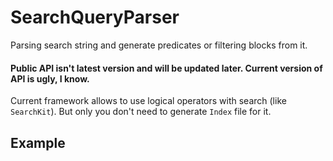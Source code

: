 # SearchQueryParser
Parsing search string and generate predicates or filtering blocks from it.

#### Public API isn't latest version and will be updated later. Current version of API is ugly, I know.

Current framework allows to use logical operators with search (like `SearchKit`). But only you don't need to generate `Index` file for it. 

## Example


